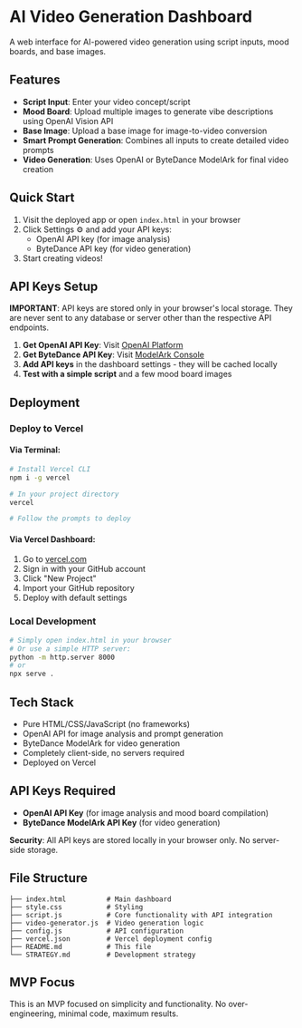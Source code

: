 # AI Video Generation Dashboard

A web interface for AI-powered video generation using script inputs, mood boards, and base images.

## Features

- **Script Input**: Enter your video concept/script
- **Mood Board**: Upload multiple images to generate vibe descriptions using OpenAI Vision API
- **Base Image**: Upload a base image for image-to-video conversion
- **Smart Prompt Generation**: Combines all inputs to create detailed video prompts
- **Video Generation**: Uses OpenAI or ByteDance ModelArk for final video creation

## Quick Start

1. Visit the deployed app or open `index.html` in your browser
2. Click Settings ⚙️ and add your API keys:
   - OpenAI API key (for image analysis)
   - ByteDance API key (for video generation)
3. Start creating videos!

## API Keys Setup

**IMPORTANT**: API keys are stored only in your browser's local storage. They are never sent to any database or server other than the respective API endpoints.

1. **Get OpenAI API Key**: Visit [OpenAI Platform](https://platform.openai.com/api-keys)
2. **Get ByteDance API Key**: Visit [ModelArk Console](https://console.byteplus.com/ark/)
3. **Add API keys** in the dashboard settings - they will be cached locally
4. **Test with a simple script** and a few mood board images

## Deployment

### Deploy to Vercel

#### Via Terminal:
```bash
# Install Vercel CLI
npm i -g vercel

# In your project directory
vercel

# Follow the prompts to deploy
```

#### Via Vercel Dashboard:
1. Go to [vercel.com](https://vercel.com)
2. Sign in with your GitHub account
3. Click "New Project"
4. Import your GitHub repository
5. Deploy with default settings

### Local Development
```bash
# Simply open index.html in your browser
# Or use a simple HTTP server:
python -m http.server 8000
# or
npx serve .
```

## Tech Stack

- Pure HTML/CSS/JavaScript (no frameworks)
- OpenAI API for image analysis and prompt generation
- ByteDance ModelArk for video generation
- Completely client-side, no servers required
- Deployed on Vercel

## API Keys Required

- **OpenAI API Key** (for image analysis and mood board compilation)
- **ByteDance ModelArk API Key** (for video generation)

**Security**: All API keys are stored locally in your browser only. No server-side storage.

## File Structure

```
├── index.html          # Main dashboard
├── style.css           # Styling
├── script.js           # Core functionality with API integration
├── video-generator.js  # Video generation logic
├── config.js           # API configuration
├── vercel.json         # Vercel deployment config
├── README.md           # This file
└── STRATEGY.md         # Development strategy
```

## MVP Focus

This is an MVP focused on simplicity and functionality. No over-engineering, minimal code, maximum results. 